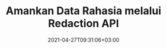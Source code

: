 ---
############################# Static ############################
layout: "product"
date: 2021-04-27T09:31:06+03:00
draft: false

product: "Redaction"
product_tag: "redaction"
platform: ".NET"
platform_tag: "net"

############################# Head ############################
head_title: "C# .NET Redaksi API | Sembunyikan Teks Pribadi dari Gambar PDF Word Excel"
head_description: "API redaksi dokumen untuk .NET. Redaksi, sembunyikan, atau hapus konten sensitif dari PDF, Microsoft Word, Excel, presentasi, & gambar raster."

############################# Header ############################
title: "Amankan Data Rahasia melalui Redaction API"
description: "Redaksi, sembunyikan, atau hapus konten & metadata sensitif dari dokumen, lembar kerja, presentasi, PDF, dan file gambar raster menggunakan .NET API."
button:
    enable: true

############################# SubMenu ############################
submenu:
    enable: true
    
    left:
        img_alt: "GroupDocs.Redaction for .NET"
        image: "https://www.groupdocs.cloud/templates/groupdocs/images/product-logos/groupdocs-redaction-net.png"
        product: "GroupDocs.Redaction"
        platform: ".NET"

    middle:
        button:
            # button loop
            - link: "#overview"
              text: "Ringkasan"

            # button loop
            - link: "#features"
              text: "Fitur"

            # button loop
            - link: "#support"
              text: "Mendukung"

            # button loop
            - link: "https://products.groupdocs.app/redaction"
              text: "Demo Langsung"

            # button loop
            - link: "https://purchase.groupdocs.com/pricing/redaction/net"
              text: "Harga"

    right:
        link_download: "https://downloads.groupdocs.com/redaction"
        link_learn: "https://docs.groupdocs.com/redaction/net/"
        link_buy: "https://purchase.groupdocs.com"

############################# Overview ############################
overview:
    enable: true
    content: |
      GroupDocs.Redaction untuk .NET adalah pustaka API yang membantu Anda menghapus data sensitif dan rahasia dari berbagai format file, seperti Microsoft Word, Excel, PowerPoint, dan PDF. Antarmuka format-independen tunggal Redaction API kami mendukung redaksi dari berbagai jenis, misalnya, redaksi teks, redaksi metadata, redaksi anotasi, dan redaksi dokumen tabular. GroupDocs.Redaction untuk .NET API juga memungkinkan Anda untuk menyunting file yang dilindungi kata sandi. Anda diizinkan untuk menyimpan dokumen dalam format aslinya serta membuat dokumen PDF yang disanitasi dengan gambar raster dari halaman asli.
    tabs:
      enable: true
      
      ## TAB ONE ##
      tab_one:
        description: |
          Berikut ini adalah ikhtisar GroupDocs.Redaction untuk .NET:
      
        right:
          enable: true
          icon: "fab fa-html5"
          title: "Ringkasan"
          content: |
            * Redaksi Teks
            * Redaksi Metadata
            * Redaksi Anotasi
            * Redact Tabular Document
            * Redact File yang Dilindungi
            * Kustomisasi
      
      ## TAB TWO ##
      tab_two:
        description: |
          GroupDocs.Redaction untuk .NET mendukung [format file dokumen](https://docs.groupdocs.com/redaction/net/supported-document-formats/ berikut):

        right:
          enable: true
          table:
            # table loop
            - title: "Redact Teks, Metadata & Komentar"
              content: |
                * **Word**: DOC, DOCX, DOT, ODT, DOTX, DOCM, DOTM, RTF
                * **Excel**: XLS, XLSX, XLT, XLTX, XLSM, XLTM, CSV
                * **PowerPoint**: PPT, PPTX, PPS, PPSX, POTX, PPTM, PPSM, POTM
                * **Tata Letak Tetap**: PDF
                * **Gambar Raster**: JPG, BMP, PNG, GIF, TIFF

      ## TAB THREE ##
      tab_three:
        description: |
          GroupDocs.Redaction untuk .NET mendukung Sistem Operasi, Kerangka Kerja & Manajer Paket berikut:
        
        left:
          enable: true
          table:
            # table loop
            - icon: "fab fa-windows"
              title: "Sistem operasi"
              content: |
                * Windows Desktop
                * Windows Server
                * Windows Azure
                * Linux

            # table loop
            - icon: "fas fa-code"
              title: "Kerangka yang Didukung"
              content: |
                * .NET Framework 2.0 atau lebih tinggi
                * .NET Standard 2.0
                * .NET Core 2.0

        right:
          enable: true
          table:
            # table loop
            - icon: "fas fa-box"
              title: "Manajer Paket"
              content: |
                * NuGet

            # table loop
            - icon: "fas fa-tools"
              title: "Lingkungan Pengembangan"
              content: |
                * Microsoft Visual Studio
                * Xamarin.Android
                * Xamarin.IOS
                * Xamarin.Mac
                * MonoDevelop

############################# Features ############################
features:
    enable: true
    title: "GroupDocs.Redaction untuk Fitur .NET"

    feature:
      # feature loop
      - icon: "fas fa-copy"
        content: "Lakukan pencarian peka huruf besar/kecil untuk redaksi frasa yang tepat"

      # feature loop
      - icon: "fas fa-eye"
        content: "Gunakan kotak warna untuk menyembunyikan teks yang diedit alih-alih penggantian string"

      # feature loop
      - icon: "fas fa-bolt"
        content: "Cari & edit teks apa pun menggunakan pencarian ekspresi reguler"
      
      # feature loop
      - icon: "fas fa-file-powerpoint"
        content: "Filter semua atau kombinasi apa pun dari informasi metadata rahasia dokumen"

      # feature loop
      - icon: "fas fa-code"
        content: "Hapus informasi metadata lengkap dari dokumen tertentu dengan cepat"

      # feature loop
      - icon: "fas fa-cloud"
        content: "Tetapkan cakupan redaksi ke lembar kerja dan/atau kolom tertentu di Excel"

      # feature loop
      - icon: "fas fa-remove-format"
        content: "Hapus semua atau komentar tertentu dan anotasi lain dari dokumen"

      # feature loop
      - icon: "fas fa-comment-slash"
        content: "Cari & hapus data sensitif dari teks anotasi"

      # feature loop
      - icon: "fas fa-location-arrow"
        content: "Kemampuan untuk bekerja dengan format & redaksi Anda sendiri"

      # feature loop
      - icon: "fas fa-border-all"
        content: "Dukungan untuk format gambar raster dan redaksi wilayah gambar"

      # feature loop
      - icon: "fas fa-wrench"
        content: "Tentukan satu set aturan redaksi (kebijakan) dalam file XML"

      # feature loop
      - icon: "fas fa-columns"
        content: "Tentukan Rentang Halaman dan Tingkat Kepatuhan PDF saat Konversi ke PDF"

      # feature loop
      - icon: "fas fa-file-word"
        content: "Edit atau Hapus Metadata EXIF dari File Gambar"

      # feature loop
      - icon: "fas fa-envelope"
        content: "Redact Gambar Tersemat di dalam Dokumen PDF, Word & Presentasi"

      # feature loop
      - icon: "fas fa-print"
        content: "Simpan Kebijakan Redaksi sebagai File XML"

    more_feature:
      # more_feature_loop
      - title: "Redaksi Data Rahasia Anda dengan Kemudahan & Kontrol"
        content: |
          GroupDocs.Redaction untuk .NET API memberi Anda kendali penuh atas bagaimana Anda ingin menyembunyikan atau menghapus informasi rahasia penting Anda dari dokumen yang didukung. Untuk menggunakan Redaction API kami cukup sederhana dan mudah.  

          Dalam contoh berikut, kami memuat dokumen yang didukung, menyunting teks apa pun, mencocokkan "2 digit, spasi atau tidak sama sekali, 2 digit, spasi lagi, dan 6 digit" (seperti 12 34 567890) dengan kotak warna biru menggunakan C#. Setelah selesai, ia menyimpan dokumen dalam format aslinya dengan mengganti namanya dengan akhiran tambahan "_Redacted":

          ```cs
          // Buat instance kelas Redactor
          using (Redactor redactor = new Redactor("sample.docx"))
          {
            // Terapkan redaksi
            redactor.Apply(new RegexRedaction("\\d{2}\\s*\\d{2}[^\\d]*\\d{6}", new ReplacementOptions(System.Drawing.Color.Blue)));
            redactor.Save();
          }
          ```

############################# Support ############################
support:
    enable: true

############################# Solutions ############################
solutions:
    enable: true
    title: "GroupDocs.Redaction menawarkan API tampilan dokumen untuk lingkungan pengembangan populer lainnya"

    solution:
        # solution loop
        - img_alt: "GroupDocs.Redaction for .NET"
          image: "https://www.groupdocs.cloud/templates/groupdocs/images/product-logos/groupdocs-redaction-net.png"
          product: "GroupDocs.Redaction"
          platform: ".NET"
          link: "/redaction/net/"

############################# Back to top ###############################
back_to_top:
  enable: true
---